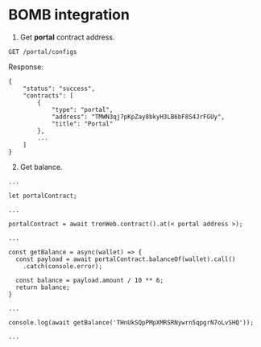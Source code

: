 # BOMB integration

1. Get **portal** contract address.

```
GET /portal/configs
```

Response:

```
{
    "status": "success",
    "contracts": [
        {
            "type": "portal",
            "address": "TMWN3qj7pKpZay8bkyH3LB6bF8S4JrFGUy",
            "title": "Portal"
        },
        ...
    ]
}
```

2. Get balance.

```
...

let portalContract;

...

portalContract = await tronWeb.contract().at(< portal address >);

...

const getBalance = async(wallet) => {
  const payload = await portalContract.balanceOf(wallet).call()
    .catch(console.error);

  const balance = payload.amount / 10 ** 6;
  return balance;
}

...

console.log(await getBalance('THnUkSQpPMpXMRSRNywrn5qpgrN7oLvSHQ'));

...
```

